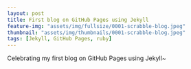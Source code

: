 ```yaml
---
layout: post
title: First blog on GitHub Pages using Jekyll
feature-img: "assets/img/fullsize/0001-scrabble-blog.jpeg"
thumbnail: "assets/img/thumbnails/0001-scrabble-blog.jpeg"
tags: [Jekyll, GitHub Pages, ruby]
---
```


Celebrating my first blog on GitHub Pages using Jekyll~
